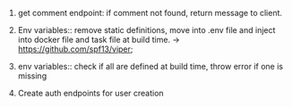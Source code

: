 1.  get comment endpoint: if comment not found, return message to client.

2.  Env variables:: remove static definitions, move into .env file and inject into docker file and task file at build time. -> https://github.com/spf13/viper;

3.  env variables:: check if all are defined at build time, throw error if one is missing

4.  Create auth endpoints for user creation
